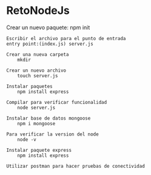 # RetoNodeJs

Crear un nuevo paquete:
    npm init

    Escribir el archivo para el punto de entrada    
    entry point:(index.js) server.js

    Crear una nueva carpeta
        mkdir

    Crear un nuevo archivo
        touch server.js

    Instalar paquetes 
        npm install express

    Compilar para verificar funcionalidad 
        node server.js

    Instalar base de datos mongoose
        npm i mongoose
    
    Para verificar la version del node
        node -v

    Instalar paquete express
        npm install express
        
    Utilizar postman para hacer pruebas de conectividad